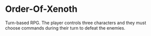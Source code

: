 # Order-Of-Xenoth
Turn-based RPG.
The player controls three characters and they
must choose commands during their turn to defeat the enemies.
